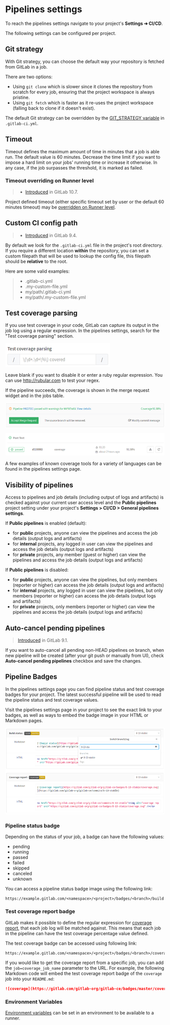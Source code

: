 # Pipelines settings

To reach the pipelines settings navigate to your project's
**Settings ➔ CI/CD**.

The following settings can be configured per project.

## Git strategy

With Git strategy, you can choose the default way your repository is fetched
from GitLab in a job.

There are two options:

- Using `git clone` which is slower since it clones the repository from scratch
  for every job, ensuring that the project workspace is always pristine.
- Using `git fetch` which is faster as it re-uses the project workspace (falling
  back to clone if it doesn't exist).

The default Git strategy can be overridden by the [GIT_STRATEGY variable][var]
in `.gitlab-ci.yml`.

## Timeout

Timeout defines the maximum amount of time in minutes that a job is able run.
The default value is 60 minutes. Decrease the time limit if you want to impose
a hard limit on your jobs' running time or increase it otherwise. In any case,
if the job surpasses the threshold, it is marked as failed.

### Timeout overriding on Runner level

> - [Introduced][ce-17221] in GitLab 10.7.

Project defined timeout (either specific timeout set by user or the default
60 minutes timeout) may be [overridden on Runner level][timeout overriding].

## Custom CI config path

>  - [Introduced][ce-12509] in GitLab 9.4.

By default we look for the `.gitlab-ci.yml` file in the project's root
directory. If you require a different location **within** the repository,
you can set a custom filepath that will be used to lookup the config file,
this filepath should be **relative** to the root.

Here are some valid examples:

> * .gitlab-ci.yml
> * .my-custom-file.yml
> * my/path/.gitlab-ci.yml
> * my/path/.my-custom-file.yml

## Test coverage parsing

If you use test coverage in your code, GitLab can capture its output in the
job log using a regular expression. In the pipelines settings, search for the
"Test coverage parsing" section.

![Pipelines settings test coverage](img/pipelines_settings_test_coverage.png)

Leave blank if you want to disable it or enter a ruby regular expression. You
can use http://rubular.com to test your regex.

If the pipeline succeeds, the coverage is shown in the merge request widget and
in the jobs table.

![MR widget coverage](img/pipelines_test_coverage_mr_widget.png)

![Build status coverage](img/pipelines_test_coverage_build.png)

A few examples of known coverage tools for a variety of languages can be found
in the pipelines settings page.

## Visibility of pipelines

Access to pipelines and job details (including output of logs and artifacts)
is checked against your current user access level and the **Public pipelines**
project setting under your project's **Settings > CI/CD > General pipelines settings**.

If **Public pipelines** is enabled (default):

- for **public** projects, anyone can view the pipelines and access the job details
  (output logs and artifacts)
- for **internal** projects, any logged in user can view the pipelines
  and access the job details
  (output logs and artifacts)
- for **private** projects, any member (guest or higher) can view the pipelines
  and access the job details
  (output logs and artifacts)

If **Public pipelines** is disabled:

- for **public** projects, anyone can view the pipelines, but only members
  (reporter or higher) can access the job details (output logs and artifacts)
- for **internal** projects, any logged in user can view the pipelines,
  but only members (reporter or higher) can access the job details (output logs
  and artifacts)
- for **private** projects, only members (reporter or higher)
  can view the pipelines and access the job details (output logs and artifacts)

## Auto-cancel pending pipelines

> [Introduced][ce-9362] in GitLab 9.1.

If you want to auto-cancel all pending non-HEAD pipelines on branch, when
new pipeline will be created (after your git push or manually from UI),
check **Auto-cancel pending pipelines** checkbox and save the changes.

## Pipeline Badges

In the pipelines settings page you can find pipeline status and test coverage
badges for your project. The latest successful pipeline will be used to read
the pipeline status and test coverage values.

Visit the pipelines settings page in your project to see the exact link to
your badges, as well as ways to embed the badge image in your HTML or Markdown
pages.

![Pipelines badges](img/pipelines_settings_badges.png)

### Pipeline status badge

Depending on the status of your job, a badge can have the following values:

- pending
- running
- passed
- failed
- skipped
- canceled
- unknown

You can access a pipeline status badge image using the following link:

```
https://example.gitlab.com/<namespace>/<project>/badges/<branch>/build.svg
```

### Test coverage report badge

GitLab makes it possible to define the regular expression for [coverage report],
that each job log will be matched against. This means that each job in the
pipeline can have the test coverage percentage value defined.

The test coverage badge can be accessed using following link:

```
https://example.gitlab.com/<namespace>/<project>/badges/<branch>/coverage.svg
```

If you would like to get the coverage report from a specific job, you can add
the `job=coverage_job_name` parameter to the URL. For example, the following
Markdown code will embed the test coverage report badge of the `coverage` job
into your `README.md`:

```markdown
![coverage](https://gitlab.com/gitlab-org/gitlab-ce/badges/master/coverage.svg?job=coverage)
```

### Environment Variables

[Environment variables](../../../ci/variables/README.html#variables) can be set in an environment to be available to a runner.

[var]: ../../../ci/yaml/README.md#git-strategy
[coverage report]: #test-coverage-parsing
[timeout overriding]: ../../../ci/runners/README.html#setting-maximum-job-timeout-for-a-runner
[ce-9362]: https://gitlab.com/gitlab-org/gitlab-ce/merge_requests/9362
[ce-12509]: https://gitlab.com/gitlab-org/gitlab-ce/merge_requests/12509
[ce-17221]: https://gitlab.com/gitlab-org/gitlab-ce/merge_requests/17221
